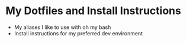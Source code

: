 # My Dotfiles and Install Instructions

- My aliases I like to use with oh my bash
- Install instructions for my preferred dev environment
